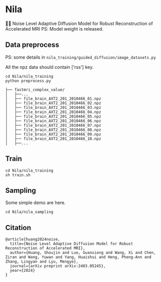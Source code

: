 # Nila
👏👏 Noise Level Adaptive Diffusion Model for Robust Reconstruction of Accelerated MRI
PS: Model weight is released.

## Data preprocess
PS: some details in ```nila_training/guided_diffusion/image_datasets.py```

All the npz data should contain ['rss'] key.
```
cd Nila/nila_training
python preprocess.py
```

```
├── fastmri_complex_value/
│   ├──...
│   ├── file_brain_AXT2_201_2010466_01.npz
│   ├── file_brain_AXT2_201_2010466_02.npz
│   ├── file_brain_AXT2_201_2010466_03.npz
│   ├── file_brain_AXT2_201_2010466_04.npz
│   ├── file_brain_AXT2_201_2010466_05.npz
│   ├── file_brain_AXT2_201_2010466_06.npz
│   ├── file_brain_AXT2_201_2010466_07.npz
│   ├── file_brain_AXT2_201_2010466_08.npz
│   ├── file_brain_AXT2_201_2010466_09.npz
│   ├── file_brain_AXT2_201_2010466_10.npz
│   ├──...
```

## Train
```
cd Nila/nila_training
sh train.sh
```

## Sampling
Some simple demo are here.
```
cd Nila/nila_sampling
```

## Citation
```
@article{huang2024noise,
  title={Noise Level Adaptive Diffusion Model for Robust Reconstruction of Accelerated MRI},
  author={Huang, Shoujin and Luo, Guanxiong and Wang, Xi and Chen, Ziran and Wang, Yuwan and Yang, Huaishui and Heng, Pheng-Ann and Zhang, Lingyan and Lyu, Mengye},
  journal={arXiv preprint arXiv:2403.05245},
  year={2024}
}
```

